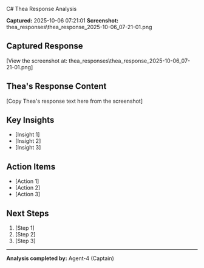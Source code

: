 C# Thea Response Analysis

**Captured:** 2025-10-06 07:21:01
**Screenshot:** thea_responses\thea_response_2025-10-06_07-21-01.png

## Captured Response
[View the screenshot at: thea_responses\thea_response_2025-10-06_07-21-01.png]

## Thea's Response Content
[Copy Thea's response text here from the screenshot]

## Key Insights
- [Insight 1]
- [Insight 2]
- [Insight 3]

## Action Items
- [Action 1]
- [Action 2]
- [Action 3]

## Next Steps
1. [Step 1]
2. [Step 2]
3. [Step 3]

---
**Analysis completed by:** Agent-4 (Captain)
